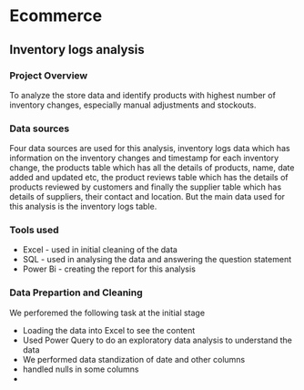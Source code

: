 # Ecommerce
## Inventory logs analysis

### Project Overview
To analyze the store data and identify products with highest number of inventory changes, especially manual adjustments and  stockouts.

### Data sources
Four data sources are used for this analysis, inventory logs data which has information on the inventory changes and timestamp for each inventory change, the products table which has all the details of products, name, date added and updated etc, the product reviews table which has the details of products reviewed by customers and finally the supplier table which has details of suppliers, their contact and location. But the main data used for this analysis is the inventory logs table.

### Tools used
- Excel - used in initial cleaning of the data
- SQL - used in analysing the data and answering the question statement
- Power Bi - creating the report for this analysis

### Data Prepartion and Cleaning
We perforemed the following task at the initial stage
- Loading the data into Excel to see the content
- Used Power Query to do an exploratory data analysis to understand the data
- We performed data standization of date and other columns
- handled nulls in some columns
- 
